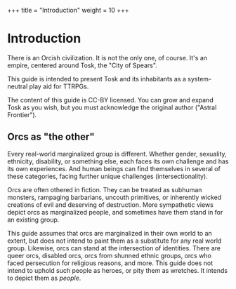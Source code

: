 +++
title = "Introduction"
weight = 10
+++

# Introduction

There is an Orcish civilization. It is not the only one, of course. It's an empire, centered around Tosk, the "City of Spears".

This guide is intended to present Tosk and its inhabitants as a system-neutral play aid for TTRPGs.

The content of this guide is CC-BY licensed.
You can grow and expand Tosk as you wish, but you must acknowledge the original author ("Astral Frontier").

## Orcs as "the other"

Every real-world marginalized group is different. Whether gender, sexuality, ethnicity, disability, or something else, each faces its own challenge and has its own experiences.
And human beings can find themselves in several of these categories, facing further unique challenges (intersectionality).

Orcs are often othered in fiction. They can be treated as subhuman monsters, rampaging barbarians, uncouth primitives, or inherently wicked creations of evil and deserving of destruction.
More sympathetic views depict orcs as marginalized people, and sometimes have them stand in for an existing group.

This guide assumes that orcs are marginalized in their own world to an extent, but does not intend to paint them as a substitute for any real world group.
Likewise, orcs can stand at the intersection of identities. There are queer orcs, disabled orcs, orcs from shunned ethnic groups, orcs who faced persecution for religious reasons, and more.
This guide does not intend to uphold such people as heroes, or pity them as wretches. It intends to depict them as _people_.
